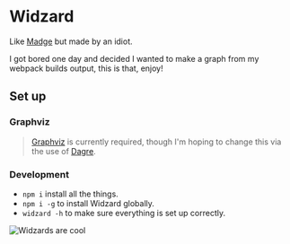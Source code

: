 # Widzard

Like [Madge](https://www.npmjs.com/package/madge) but made by an idiot.

I got bored one day and decided I wanted to make a graph from my webpack builds output, this is that, enjoy!

## Set up

### Graphviz
> [Graphviz](http://www.graphviz.org/) is currently required, though I'm hoping to change this via the use of [Dagre](https://github.com/dagrejs/dagre).

### Development
- `npm i` install all the things.
- `npm i -g` to install Widzard globally.
- `widzard -h` to make sure everything is set up correctly.

![Widzards are cool](https://media.giphy.com/media/TcdpZwYDPlWXC/giphy.gif)
